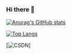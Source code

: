### Hi there 👋

[![Anurag's GitHub stats](https://github-readme-stats.vercel.app/api?username=Steaunk&show_icons=true)](https://github.com/anuraghazra/github-readme-stats)

[![Top Langs](https://github-readme-stats.vercel.app/api/top-langs/?username=Steaunk&layout=compact)](https://github.com/anuraghazra/github-readme-stats)

[![CSDN](https://stats.justsong.cn/api/csdn?id=Steaunk)]
<!--
**Steaunk/Steaunk** is a ✨ _special_ ✨ repository because its `README.md` (this file) appears on your GitHub profile.

Here are some ideas to get you started:

- 🔭 I’m currently working on ...
- 🌱 I’m currently learning ...
- 👯 I’m looking to collaborate on ...
- 🤔 I’m looking for help with ...
- 💬 Ask me about ...
- 📫 How to reach me: ...
- 😄 Pronouns: ...
- ⚡ Fun fact: ...
-->
